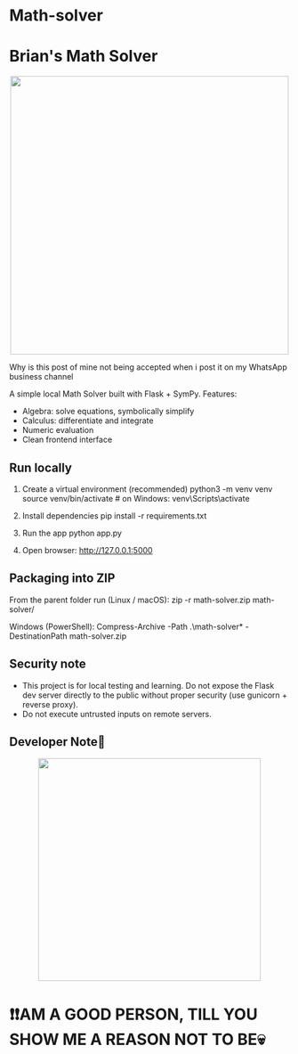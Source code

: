 # Math-solver
Brian's Math Solver
===================
<p align="center">
  <img src="https://files.catbox.moe/b2xl1t.jpg" width="500"/>
</p>


Why is this post of mine not being accepted when i post it on my WhatsApp business channel

A simple local Math Solver built with Flask + SymPy.
Features:
- Algebra: solve equations, symbolically simplify
- Calculus: differentiate and integrate
- Numeric evaluation
- Clean frontend interface

Run locally
-----------

1. Create a virtual environment (recommended)
   python3 -m venv venv
   source venv/bin/activate   # on Windows: venv\Scripts\activate

2. Install dependencies
   pip install -r requirements.txt

3. Run the app
   python app.py

4. Open browser:
   http://127.0.0.1:5000

Packaging into ZIP
------------------
From the parent folder run (Linux / macOS):
   zip -r math-solver.zip math-solver/

Windows (PowerShell):
   Compress-Archive -Path .\math-solver\* -DestinationPath math-solver.zip

Security note
-------------
- This project is for local testing and learning. Do not expose the Flask dev server directly to the public without proper security (use gunicorn + reverse proxy).
- Do not execute untrusted inputs on remote servers.

Developer Note📝
----------------
<p align="center">
  <img src="https://files.catbox.moe/asvh65.jpg" width="400"/>
</p>

# ❗❗AM A GOOD PERSON, TILL YOU SHOW ME A REASON NOT TO BE💀

